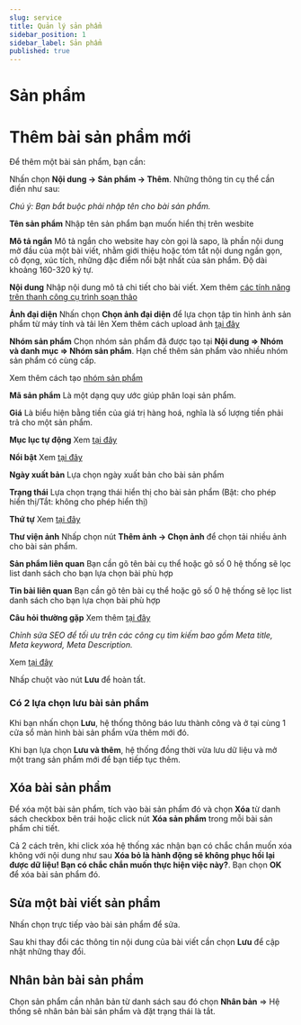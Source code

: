 ```yaml
---
slug: service
title: Quản lý sản phẩm
sidebar_position: 1
sidebar_label: Sản phẩm
published: true
---
```

# Sản phẩm
 
# Thêm bài sản phẩm mới

Để thêm một bài sản phẩm, bạn cần:

Nhấn chọn **Nội dung -> Sản phẩm -> Thêm**. Những thông tin cụ thể cần điền như sau:

_Chú ý: Bạn bắt buộc phải nhập tên cho bài sản phẩm._

**Tên sản phẩm** 
Nhập tên sản phẩm bạn muốn hiển thị trên wesbite

**Mô tả ngắn** 
Mô tả ngắn cho website hay còn gọi là sapo, là phần nội dung mở đầu của một bài viết, nhằm giới thiệu hoặc tóm tắt nội dung ngắn gọn, cô đọng, xúc tích, những đặc điểm nổi bật nhất của sản phẩm. Độ dài khoảng 160-320 ký tự.

**Nội dung** 
Nhập nội dung mô tả chi tiết cho bài viết. Xem thêm [các tính năng trên thanh công cụ trình soạn thảo](https://mkmate.osd.vn/docs/common/tinymce)

**Ảnh đại diện** 
Nhấn chọn **Chọn ảnh đại diện** để lựa chọn tập tin hình ảnh sản phẩm từ máy tính và tải lên
Xem thêm cách upload ảnh [tại đây](https://mkmate.osd.vn/docs/common/finder)

**Nhóm sản phẩm** 
Chọn nhóm sản phẩm đã được tạo tại **Nội dung => Nhóm và danh mục => Nhóm sản phẩm**. Hạn chế thêm sản phẩm vào nhiều nhóm sản phẩm có cùng cấp.

Xem thêm cách tạo [nhóm sản phẩm](https://mkmate.osd.vn/docs/catalog/service_cat)

**Mã sản phẩm** 
Là một dạng quy ước giúp phân loại sản phẩm.

**Giá** 
Là biểu hiện bằng tiền của giá trị hàng hoá, nghĩa là số lượng tiền phải trả cho một sản phẩm.

**Mục lục tự động** 
Xem [tại đây](https://mkmate.osd.vn/docs/common/toc)

**Nổi bật** 
Xem [tại đây](https://mkmate.osd.vn/docs/common/logic)

**Ngày xuất bản** 
Lựa chọn ngày xuất bản cho bài sản phẩm

**Trạng thái** 
Lựa chọn trạng thái hiển thị cho bài sản phẩm (Bật: cho phép hiển thị/Tắt: không cho phép hiển thị)

**Thứ tự** 
Xem [tại đây](https://mkmate.osd.vn/docs/common/logic)

**Thư viện ảnh** 
Nhấp chọn nút **Thêm ảnh -> Chọn ảnh** để chọn tải nhiều ảnh cho bài sản phẩm.

**Sản phẩm liên quan** 
Bạn cần gõ tên bài cụ thể hoặc gõ số 0 hệ thống sẽ lọc list danh sách cho bạn lựa chọn bài phù hợp

**Tin bài liên quan**
Bạn cần gõ tên bài cụ thể hoặc gõ số 0 hệ thống sẽ lọc list danh sách cho bạn lựa chọn bài phù hợp

**Câu hỏi thường gặp** 
Xem thêm [tại đây](https://mkmate.osd.vn/docs/common/faqs)

_Chỉnh sửa SEO để tối ưu trên các công cụ tìm kiếm bao gồm Meta title, Meta keyword, Meta Description._

Xem [tại đây](https://mkmate.osd.vn/docs/seo/serp)

Nhấp chuột vào nút **Lưu** để hoàn tất.

### Có 2 lựa chọn lưu bài sản phẩm

Khi bạn nhấn chọn **Lưu**, hệ thống thông báo lưu thành công và ở tại cùng 1 cửa sổ màn hình bài sản phẩm vừa thêm mới đó.

Khi bạn lựa chọn **Lưu và thêm**, hệ thống đồng thời vừa lưu dữ liệu và mở một trang sản phẩm mới để bạn tiếp tục thêm.

## Xóa bài sản phẩm

Để xóa một bài sản phẩm, tích vào bài sản phẩm đó và chọn **Xóa** từ danh sách checkbox bên trái hoặc click nút **Xóa sản phẩm** trong mỗi bài sản phẩm chi tiết.

Cả 2 cách trên, khi click xóa hệ thống xác nhận bạn có chắc chắn muốn xóa không với nội dung như sau **Xóa bỏ là hành động sẽ không phục hồi lại được dữ liệu! Bạn có chắc chắn muốn thực hiện việc này?**. Bạn chọn **OK** để xóa bài sản phẩm đó.

## Sửa một bài viết sản phẩm

Nhấn chọn trực tiếp vào bài sản phẩm để sửa.

Sau khi thay đổi các thông tin nội dung của bài viết cần chọn **Lưu** để cập nhật những thay đổi.

## Nhân bản bài sản phẩm

Chọn sản phẩm cần nhân bản từ danh sách sau đó chọn **Nhân bản** => Hệ thống sẽ nhân bản bài sản phẩm và đặt trạng thái là tắt.
